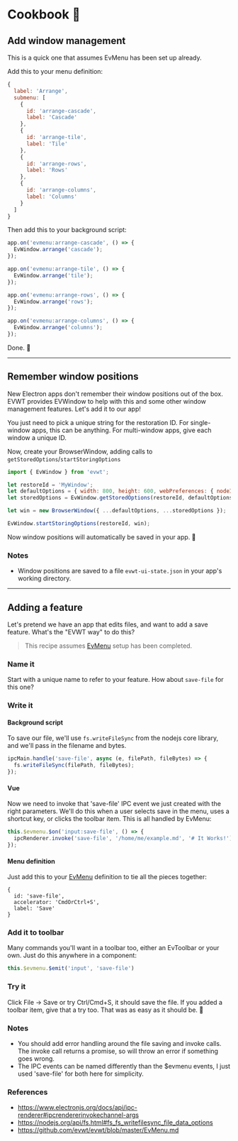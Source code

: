 # Cookbook 📒

## Add window management

This is a quick one that assumes EvMenu has been set up already.

Add this to your menu definition:

```js
{
  label: 'Arrange',
  submenu: [
    {
      id: 'arrange-cascade',
      label: 'Cascade'
    },
    {
      id: 'arrange-tile',
      label: 'Tile'
    },
    {
      id: 'arrange-rows',
      label: 'Rows'
    },
    {
      id: 'arrange-columns',
      label: 'Columns'
    }
  ]
}
```

Then add this to your background script:

```js
app.on('evmenu:arrange-cascade', () => {
  EvWindow.arrange('cascade');
});

app.on('evmenu:arrange-tile', () => {
  EvWindow.arrange('tile');
});

app.on('evmenu:arrange-rows', () => {
  EvWindow.arrange('rows');
});

app.on('evmenu:arrange-columns', () => {
  EvWindow.arrange('columns');
});
```

Done. 🎉

---

## Remember window positions

New Electron apps don't remember their window positions out of the box. EVWT provides EVWindow to help with this and some other window management features. Let's add it to our app!

You just need to pick a unique string for the restoration ID. For single-window apps, this can be anything. For multi-window apps, give each window a unique ID.

Now, create your BrowserWindow, adding calls to `getStoredOptions`/`startStoringOptions`
```js
import { EvWindow } from 'evwt';

let restoreId = 'MyWindow';
let defaultOptions = { width: 800, height: 600, webPreferences: { nodeIntegration: true } };
let storedOptions = EvWindow.getStoredOptions(restoreId, defaultOptions);

let win = new BrowserWindow({ ...defaultOptions, ...storedOptions });

EvWindow.startStoringOptions(restoreId, win);
```

Now window positions will automatically be saved in your app. 🎉

### Notes

* Window positions are saved to a file `evwt-ui-state.json` in your app's working directory.

---

## Adding a feature

Let's pretend we have an app that edits files, and want to add a save feature. What's the "EVWT way" to do this?

> This recipe assumes [EvMenu](https://github.com/evwt/evwt/blob/master/EvMenu.md) setup has been completed.

<!-- ### Plan it

First, note all the places that this functionality can happen

- File -> Save
- Cmd/Ctrl-S
- Click Save Button

You'll notice this pattern often that there's usually

- A menu item
- A keyboard shortcut
- A UI/toolbar button -->

### Name it

Start with a unique name to refer to your feature. How about `save-file` for this one?

### Write it

#### Background script

To save our file, we'll use `fs.writeFileSync` from the nodejs core library, and we'll pass in the filename and bytes.

```js
ipcMain.handle('save-file', async (e, filePath, fileBytes) => {
  fs.writeFileSync(filePath, fileBytes);
});
```

#### Vue

Now we need to invoke that 'save-file' IPC event we just created with the right parameters. We'll do this when a user selects save in the menu, uses a shortcut key, or clicks the toolbar item. This is all handled by EvMenu:

```js
this.$evmenu.$on('input:save-file', () => {
  ipcRenderer.invoke('save-file', '/home/me/example.md', '# It Works!');
});
```

#### Menu definition

Just add this to your [EvMenu](https://github.com/evwt/evwt/blob/master/EvMenu.md) definition to tie all the pieces together:

```
{
  id: 'save-file',
  accelerator: 'CmdOrCtrl+S',
  label: 'Save'
}
```

### Add it to toolbar

Many commands you'll want in a toolbar too, either an EvToolbar or your own. Just do this anywhere in a component:

```js
this.$evmenu.$emit('input', 'save-file')
```

### Try it

Click File -> Save or try Ctrl/Cmd+S, it should save the file. If you added a toolbar item, give that a try too. That was as easy as it should be. 🎉

### Notes

* You should add error handling around the file saving and invoke calls. The invoke call returns a promise, so will throw an error if something goes wrong.
* The IPC events can be named differently than the $evmenu events, I just used 'save-file' for both here for simplicity.

### References

- https://www.electronjs.org/docs/api/ipc-renderer#ipcrendererinvokechannel-args
- https://nodejs.org/api/fs.html#fs_fs_writefilesync_file_data_options
- https://github.com/evwt/evwt/blob/master/EvMenu.md
